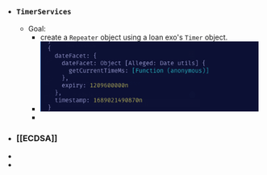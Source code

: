 - ### `TimerServices`
	- Goal:
		- create a `Repeater` object using a loan exo's `Timer` object.
		- ![image.png](../assets/image_1689021552740_0.png)
		-
- ### [[ECDSA]]
-
-